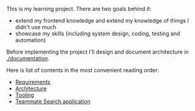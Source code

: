 This is my learning project. There are two goals behind it:
- extend my frontend knowledge and extend my knowledge of things I didn't use much
- showcase my skills (including system design, coding, testing and automation)

Before implementing the project I'll design and document architecture in [./documentation](./documentation).

Here is list of contents in the most convenient reading order:

- [Requirements](./documentation/1-requirements.md)
- [Architecture](./documentation/2-architecture.md)
- [Tooling](./documentation/3-tooling.md)
- [Teammate Search application](./documentation/4-teammate-search.md)